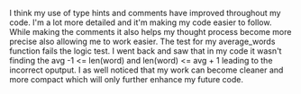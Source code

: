 I think my use of type hints and comments have improved throughout my code. I'm a lot more detailed and it'm making my code easier to follow. While making the comments it also helps my thought process become more precise also allowing me to work easier. The test for my average_words function fails the logic test. I went back and saw that in my code it wasn't finding the avg -1 <= len(word) and len(word) <= avg + 1 leading to the incorrect oputput. I as well noticed that my work can become cleaner and more compact which will only further enhance my future code. 

